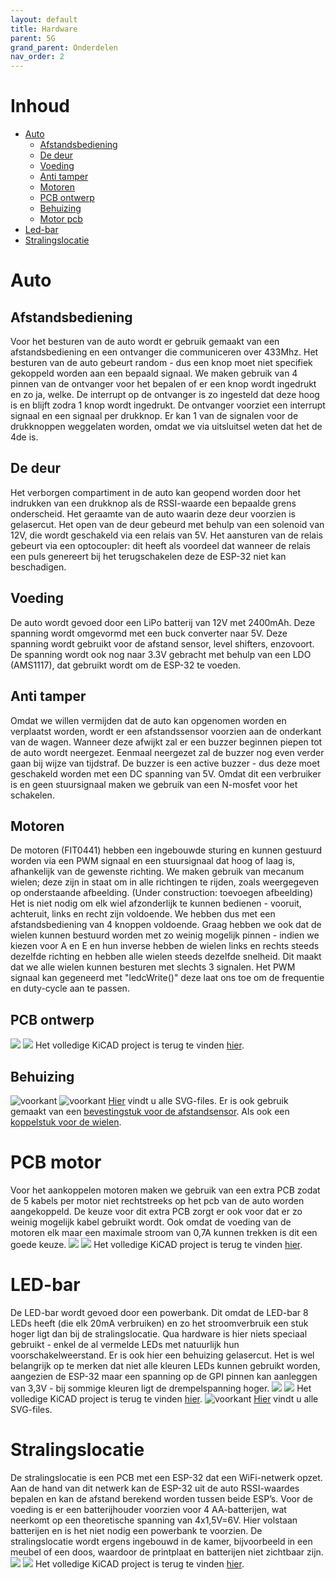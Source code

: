 ```yaml
---
layout: default
title: Hardware
parent: 5G
grand_parent: Onderdelen
nav_order: 2
---
```

# Inhoud
- [Auto](#Auto)
  - [Afstandsbediening](#Afstandsbediening)
  - [De deur](#De-deur)
  - [Voeding](#Voeding)
  - [Anti tamper](#Anti-tamper)
  - [Motoren](#Motoren)
  - [PCB ontwerp](#PCB-ontwerp)
  - [Behuizing](#Behuizing)
  - [Motor pcb](#Motor-pcb)
- [Led-bar](#Led-bar)
- [Stralingslocatie](#Stralingslocatie)

# Auto
## Afstandsbediening
Voor het besturen van de auto wordt er gebruik gemaakt van een afstandsbediening en een ontvanger die communiceren over 433Mhz.
Het besturen van de auto gebeurt random - dus een knop moet niet specifiek gekoppeld worden aan een bepaald signaal. We maken gebruik van 4 pinnen van de ontvanger voor het bepalen of er een knop wordt ingedrukt en zo ja, welke. De interrupt op de ontvanger is zo ingesteld dat deze hoog is en blijft zodra 1 knop wordt ingedrukt. De ontvanger voorziet een interrupt signaal en een signaal per drukknop. Er kan 1 van de signalen voor de drukknoppen weggelaten worden, omdat we via uitsluitsel weten dat het de 4de is.
## De deur
Het verborgen compartiment in de auto kan geopend worden door het indrukken van een drukknop als de RSSI-waarde een bepaalde grens onderscheid. Het geraamte van de auto waarin deze deur voorzien is gelasercut. Het open van de deur gebeurd met behulp van een solenoid van 12V, die wordt geschakeld via een relais van 5V. Het aansturen van de relais gebeurt via een optocoupler: dit heeft als voordeel dat wanneer de relais een puls genereert bij het terugschakelen deze de ESP-32 niet kan beschadigen.  
## Voeding
De auto wordt gevoed door een LiPo batterij van 12V met 2400mAh. Deze spanning wordt omgevormd met een buck converter naar 5V. Deze spanning wordt gebruikt voor de afstand sensor, level shifters, enzovoort. De spanning wordt ook nog naar 3.3V gebracht met behulp van een LDO (AMS1117), dat gebruikt wordt om de ESP-32 te voeden.
## Anti tamper
Omdat we willen vermijden dat de auto kan opgenomen worden en verplaatst worden, wordt er een afstandssensor voorzien aan de onderkant van de wagen. Wanneer deze afwijkt zal er een buzzer beginnen piepen tot de auto wordt neergezet. Eenmaal neergezet zal de buzzer nog even verder gaan bij wijze van tijdstraf. De buzzer is een active buzzer - dus deze moet geschakeld worden met een DC spanning van 5V. Omdat dit een verbruiker is en geen stuursignaal maken we gebruik van een N-mosfet voor het schakelen. 
## Motoren
De motoren (FIT0441) hebben een ingebouwde sturing en kunnen gestuurd worden via een PWM signaal en een stuursignaal dat hoog of laag is, afhankelijk van de gewenste richting. We maken gebruik van mecanum wielen; deze zijn in staat om in alle richtingen te rijden, zoals weergegeven op onderstaande afbeelding. (Under construction: toevoegen afbeelding)
Het is niet nodig om elk wiel afzonderlijk te kunnen bedienen - vooruit, achteruit, links en recht zijn voldoende. We hebben dus met een afstandsbediening van 4 knoppen voldoende. Graag hebben we ook dat de wielen kunnen bestuurd worden met zo weinig mogelijk pinnen - indien we kiezen voor A en E en hun inverse hebben de wielen links en rechts steeds dezelfde richting en hebben alle wielen steeds dezelfde snelheid. Dit maakt dat we alle wielen kunnen besturen met slechts 3 signalen. 
Het PWM signaal kan gegeneerd met "ledcWrite()" deze laat ons toe om de frequentie en duty-cycle aan te passen.
## PCB ontwerp
![](https://github.com/5Gstraling/autopcb/blob/master/autopcbupper.png?raw=true)
![](https://github.com/5Gstraling/autopcb/blob/master/autopcbupperbottem.png?raw=true)
Het volledige KiCAD project is terug te vinden [hier](https://github.com/5Gstraling/autopcb).
## Behuizing
![voorkant](IMG_20210514_150431767.jpg)
![voorkant](IMG_20210514_150448087.jpg)
[Hier](https://github.com/Project-ES-20-21/5G-Stralingslocatie/tree/main/Algemeen/Lasercut%20Files) vindt u alle SVG-files.
Er is ook gebruik gemaakt van een [bevestingstuk voor de afstandsensor](https://github.com/Project-ES-20-21/5G-Stralingslocatie/tree/main/Algemeen/3D-print%20Files). Als ook een [koppelstuk voor de wielen](https://github.com/Project-ES-20-21/5G-Stralingslocatie/tree/main/Algemeen/3D-print%20Files). 
# PCB motor
Voor het aankoppelen motoren maken we gebruik van een extra PCB zodat de 5 kabels per motor niet rechtstreeks op het pcb van de auto worden aangekoppeld. De keuze voor dit extra PCB zorgt er ook voor dat er zo weinig mogelijk kabel gebruikt wordt. Ook omdat de voeding van de motoren elk maar een maximale stroom van 0,7A kunnen trekken is dit een goede keuze.
![](https://github.com/5Gstraling/MotorPCB/blob/master/MotorPCBZonderLevelShifterupper.png?raw=true)
![](https://github.com/5Gstraling/MotorPCB/blob/master/MotorPCBZonderLevelShifterbottem.png?raw=true)
Het volledige KiCAD project is terug te vinden [hier](https://github.com/5Gstraling/MotorPCB).
# LED-bar
De LED-bar wordt gevoed door een powerbank. Dit omdat de LED-bar 8 LEDs heeft (die elk 20mA verbruiken) en zo het stroomverbruik een stuk hoger ligt dan bij de stralingslocatie. Qua hardware is hier niets speciaal gebruikt - enkel de al vermelde LEDs met natuurlijk hun voorschakelweerstand. Er is ook hier een behuizing gelasercut. Het is wel belangrijk op te merken dat niet alle kleuren LEDs kunnen gebruikt worden, aangezien de ESP-32 maar een spanning op de GPI pinnen kan aanleggen van 3,3V - bij sommige kleuren ligt de drempelspanning hoger.
![](https://github.com/5Gstraling/5G---LEDbar/blob/master/LEDbar/LEDbarPCBupper.png?raw=true)
![](https://github.com/5Gstraling/5G---LEDbar/blob/master/LEDbar/LEDbarPCBbottem.png?raw=true)
Het volledige KiCAD project is terug te vinden [hier](https://github.com/5Gstraling/5G---LEDbar).
![voorkant](IMG_20210514_150411680.jpg)
[Hier](https://github.com/Project-ES-20-21/5G-Stralingslocatie/tree/main/Algemeen/Lasercut%20Files) vindt u alle SVG-files.
# Stralingslocatie
De stralingslocatie is een PCB met een ESP-32 dat een WiFi-netwerk opzet. Aan de hand van dit netwerk kan de ESP-32 uit de auto RSSI-waardes bepalen en kan de afstand berekend worden tussen beide ESP’s. Voor de voeding is er een batterijhouder voorzien voor 4 AA-batterijen, wat neerkomt op een theoretische spanning van 4x1,5V=6V. Hier volstaan batterijen en is het niet nodig een powerbank te voorzien. De stralingslocatie wordt ergens ingebouwd in de kamer, bijvoorbeeld in een meubel of een doos, waardoor de printplaat en batterijen niet zichtbaar zijn.
![](https://github.com/5Gstraling/5G---Stralingslocatie/blob/master/Stralingslocatie/StralingslocatiePCBupper.png?raw=true)
![](https://github.com/5Gstraling/5G---Stralingslocatie/blob/master/Stralingslocatie/StralingslocatiePCBbottem.png?raw=true)
Het volledige KiCAD project is terug te vinden [hier](https://github.com/5Gstraling/5G---Stralingslocatie).
